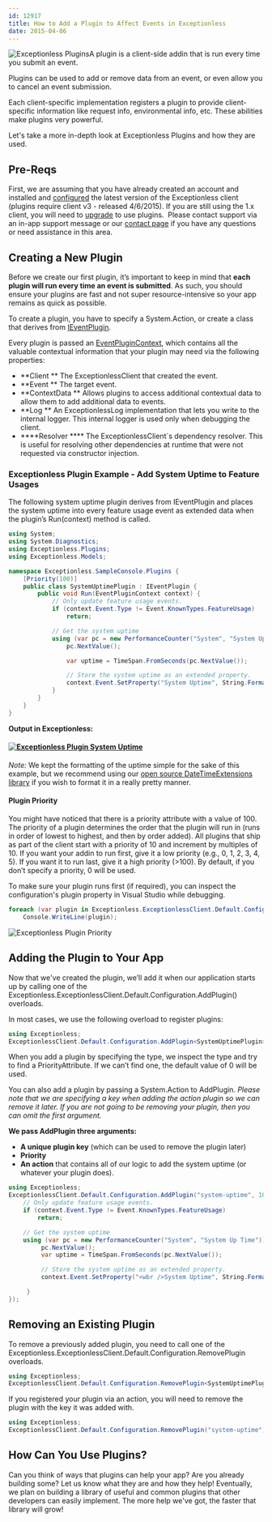 ```yaml
---
id: 12917
title: How to Add a Plugin to Affect Events in Exceptionless
date: 2015-04-06
---
```

![Exceptionless Plugins](/assets/img/news/plugins-code-featured1.jpg)A plugin is a client-side addin that is run every time you submit an event.

Plugins can be used to add or remove data from an event, or even allow you to cancel an event submission.

Each client-specific implementation registers a plugin to provide client-specific information like request info, environmental info, etc. These abilities make plugins very powerful.

Let's take a more in-depth look at Exceptionless Plugins and how they are used.

<!--more-->

## Pre-Reqs

First, we are assuming that you have already created an account and installed and <a title="Configure Exceptionless" href="http://docs.exceptionless.com/contents/configuration/" target="_blank">configured</a> the latest version of the Exceptionless client (plugins require client v3 - released 4/6/2015). If you are still using the 1.x client, you will need to <a title="Upgrade Exceptionless Client" href="http://docs.exceptionless.com/contents/upgrading/" target="_blank">upgrade</a> to use plugins.  Please contact support via an in-app support message or our <a title="Contact Exceptionless" href="/contact/" target="_blank">contact page</a> if you have any questions or need assistance in this area.

## Creating a New Plugin

Before we create our first plugin, it’s important to keep in mind that **each plugin will run every time an event is submitted**. As such, you should ensure your plugins are fast and not super resource-intensive so your app remains as quick as possible.

To create a plugin, you have to specify a System.Action<EventPluginContext>, or create a class that derives from <a title="Exceptionless IEventPlugin" href="https://github.com/exceptionless/Exceptionless.Net/blob/master/Source/Shared/Plugins/IEventPlugin.cs" target="_blank">IEventPlugin</a>.

Every plugin is passed an <a title="Exceptionless Plugin Contect" href="https://github.com/exceptionless/Exceptionless.Net/blob/master/Source/Shared/Plugins/EventPluginContext.cs" target="_blank">EventPluginContext</a>, which contains all the valuable contextual information that your plugin may need via the following properties:

* **Client
** The ExceptionlessClient that created the event.
* **Event
** The target event.
* **ContextData
** Allows plugins to access additional contextual data to allow them to add additional data to events.
* **Log
** An ExceptionlessLog implementation that lets you write to the internal logger. This internal logger is used only when debugging the client.
* ****Resolver
**** The ExceptionlessClient\`s dependency resolver. This is useful for resolving other dependencies at runtime that were not requested via constructor injection.

### Exceptionless Plugin Example - Add System Uptime to Feature Usages

The following system uptime plugin derives from IEventPlugin and places the system uptime into every feature usage event as extended data when the plugin’s Run(context) method is called.

```cs
using System;
using System.Diagnostics;
using Exceptionless.Plugins;
using Exceptionless.Models;

namespace Exceptionless.SampleConsole.Plugins {
    [Priority(100)]
    public class SystemUptimePlugin : IEventPlugin {
        public void Run(EventPluginContext context) {
            // Only update feature usage events.
            if (context.Event.Type != Event.KnownTypes.FeatureUsage)
                return;

            // Get the system uptime
            using (var pc = new PerformanceCounter("System", "System Up Time")) {
                pc.NextValue();

                var uptime = TimeSpan.FromSeconds(pc.NextValue());

                // Store the system uptime as an extended property.
                context.Event.SetProperty("System Uptime", String.Format("{0} Days {1} Hours {2} Minutes {3} Seconds", uptime.Days, uptime.Hours, uptime.Minutes, uptime.Seconds));
            }
        }
    }
}
```

**Output in Exceptionless:**

#### [![Exceptionless Plugin System Uptime](/assets/img/news/exceptionless-plugin-system-uptime.png)](/assets/exceptionless-plugin-system-uptime.png)

_Note:_ We kept the formatting of the uptime simple for the sake of this example, but we recommend using our <a title="Exceptionless Date Time Extensions Library" href="https://github.com/exceptionless/Exceptionless.DateTimeExtensions" target="_blank">open source DateTimeExtensions library</a> if you wish to format it in a really pretty manner.

#### Plugin Priority

You might have noticed that there is a priority attribute with a value of 100. The priority of a plugin determines the order that the plugin will run in (runs in order of lowest to highest, and then by order added). All plugins that ship as part of the client start with a priority of 10 and increment by multiples of 10. If you want your addin to run first, give it a low priority (e.g., 0, 1, 2, 3, 4, 5). If you want it to run last, give it a high priority (>100). By default, if you don’t specify a priority, 0 will be used.

To make sure your plugin runs first (if required), you can inspect the configuration's plugin property in Visual Studio while debugging.

```cs
foreach (var plugin in Exceptionless.ExceptionlessClient.Default.Configuration.Plugins)
    Console.WriteLine(plugin);
```

![Exceptionless Plugin Priority](/assets/img/news/exceptionless-plugin-priority.png)

## Adding the Plugin to Your App

Now that we've created the plugin, we’ll add it when our application starts up by calling one of the Exceptionless.ExceptionlessClient.Default.Configuration.AddPlugin() overloads.

In most cases, we use the following overload to register plugins:

```cs
using Exceptionless;
ExceptionlessClient.Default.Configuration.AddPlugin<SystemUptimePlugin>();
```

When you add a plugin by specifying the type, we inspect the type and try to find a PriorityAttribute. If we can’t find one, the default value of 0 will be used.

You can also add a plugin by passing a System.Action<EventPluginContext> to AddPlugin.
_Please note that we are specifying a key when adding the action plugin so we can remove it later. If you are not going to be removing your plugin, then you can omit the first argument._

**We pass AddPlugin three arguments:**

* **A unique plugin key** (which can be used to remove the plugin later)
* **Priority**
* **An action** that contains all of our logic to add the system uptime (or whatever your plugin does).

```cs
using Exceptionless;
ExceptionlessClient.Default.Configuration.AddPlugin("system-uptime", 100, context => {
    // Only update feature usage events.
    if (context.Event.Type != Event.KnownTypes.FeatureUsage)
        return;

    // Get the system uptime
    using (var pc = new PerformanceCounter("System", "System Up Time")) {
         pc.NextValue();
         var uptime = TimeSpan.FromSeconds(pc.NextValue());

         // Store the system uptime as an extended property.
         context.Event.SetProperty("<wbr />System Uptime", String.Format("{0} Days {1} Hours {2} Minutes {3} Seconds", uptime.Days, uptime.Hours, uptime.Minutes, uptime.Seconds));

     }
});
```

## Removing an Existing Plugin

To remove a previously added plugin, you need to call one of the Exceptionless.ExceptionlessClient.Default.Configuration.RemovePlugin overloads.

```cs
using Exceptionless;
ExceptionlessClient.Default.Configuration.RemovePlugin<SystemUptimePlugin>();
```

If you registered your plugin via an action, you will need to remove the plugin with the key it was added with.

```cs
using Exceptionless;
ExceptionlessClient.Default.Configuration.RemovePlugin("system-uptime");
```

## How Can You Use Plugins?

Can you think of ways that plugins can help your app? Are you already building some? Let us know what they are and how they help! Eventually, we plan on building a library of useful and common plugins that other developers can easily implement. The more help we've got, the faster that library will grow!
